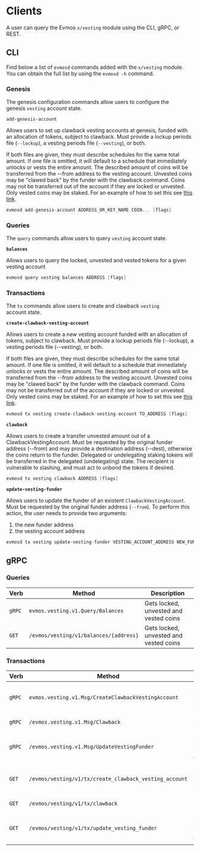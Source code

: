 <!--
order: 7
-->

# Clients

A user can query the Evmos `x/vesting` module using the CLI, gRPC, or REST.

## CLI

Find below a list of `evmosd` commands added with the `x/vesting` module. You
can obtain the full list by using the `evmosd -h` command.

### Genesis

The genesis configuration commands allow users to configure the
genesis `vesting` account state.

`add-genesis-account`

Allows users to set up clawback vesting accounts at genesis, funded with an
allocation of tokens, subject to clawback. Must provide a lockup periods file
(`--lockup`), a vesting periods file (`--vesting`), or both.

If both files are given, they must describe schedules for the same total amount.
If one file is omitted, it will default to a schedule that immediately unlocks
or vests the entire amount. The described amount of coins will be transferred
from the --from address to the vesting account. Unvested coins may be "clawed
back" by the funder with the clawback command. Coins may not be transferred out
of the account if they are locked or unvested. Only vested coins may be staked.
For an example of how to set this see
[this link](https://github.com/evmos/evmos/pull/303).

```go
evmosd add-genesis-account ADDRESS_OR_KEY_NAME COIN... [flags]
```

### Queries

The `query` commands allow users to query `vesting` account state.

**`balances`**

Allows users to query the locked, unvested and vested tokens for a given vesting
account

```go
evmosd query vesting balances ADDRESS [flags]
```

### Transactions

The `tx` commands allow users to create and clawback `vesting` account state.

**`create-clawback-vesting-account`**

Allows users to create a new vesting account funded with an allocation of
tokens, subject to clawback. Must provide a lockup periods file (--lockup), a
vesting periods file (--vesting), or both.

If both files are given, they must describe schedules for the same total amount.
If one file is omitted, it will default to a schedule that immediately unlocks
or vests the entire amount. The described amount of coins will be transferred
from the --from address to the vesting account. Unvested coins may be "clawed
back" by the funder with the clawback command. Coins may not be transferred out
of the account if they are locked or unvested. Only vested coins may be staked.
For an example of how to set this see
[this link](https://github.com/evmos/evmos/pull/303).

```go
evmosd tx vesting create-clawback-vesting-account TO_ADDRESS [flags]
```

**`clawback`**

Allows users to create a transfer unvested amount out of a
ClawbackVestingAccount. Must be requested by the original funder address
(--from) and may provide a destination address (--dest), otherwise the coins
return to the funder. Delegated or undelegating staking tokens will be
transferred in the delegated (undelegating) state. The recipient is vulnerable
to slashing, and must act to unbond the tokens if desired.

```go
evmosd tx vesting clawback ADDRESS [flags]
```

**`update-vesting-funder`**

Allows users to update the funder of an existent `ClawbackVestingAccount`. Must
be requested by the original funder address (`--from`). To perform this action,
the user needs to provide two arguments:

1. the new funder address
2. the vesting account address

```go
evmosd tx vesting update-vesting-funder VESTING_ACCOUNT_ADDRESS NEW_FUNDER_ADDRESS --from=FUNDER_ADDRESS [flags]
```

## gRPC

### Queries

| Verb   | Method                                 | Description                            |
| ------ | -------------------------------------- | -------------------------------------- |
| `gRPC` | `evmos.vesting.v1.Query/Balances`      | Gets locked, unvested and vested coins |
| `GET`  | `/evmos/vesting/v1/balances/{address}` | Gets locked, unvested and vested coins |

### Transactions

| Verb   | Method                                                 | Description                      |
| ------ | ------------------------------------------------------ | -------------------------------- |
| `gRPC` | `evmos.vesting.v1.Msg/CreateClawbackVestingAccount`    | Creates clawback vesting account |
| `gRPC` | `/evmos.vesting.v1.Msg/Clawback`                       | Performs clawback                |
| `gRPC` | `/evmos.vesting.v1.Msg/UpdateVestingFunder`            | Updates vesting account funder   |
| `GET`  | `/evmos/vesting/v1/tx/create_clawback_vesting_account` | Creates clawback vesting account |
| `GET`  | `/evmos/vesting/v1/tx/clawback`                        | Performs clawback                |
| `GET`  | `/evmos/vesting/v1/tx/update_vesting_funder`           | Updates vesting account funder   |
